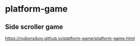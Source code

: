 # platform-game 

## Side scroller game

https://rodionsibov.github.io/platform-game/platform-game.html
